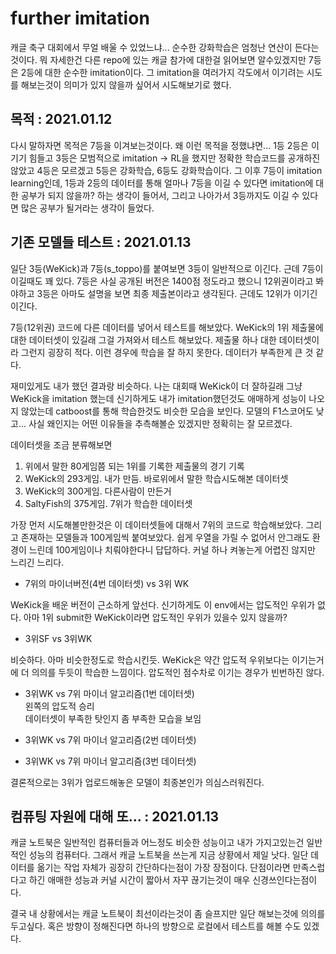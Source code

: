 # further imitation

캐글 축구 대회에서 무얼 배울 수 있었느냐... 순수한 강화학습은 엄청난 연산이 든다는 것이다. 뭐 자세한건 다른 repo에 있는 캐글 참가에 대한걸 읽어보면 알수있겠지만 7등은 2등에 대한 순수한 imitation이다. 그 imitation을 여러가지 각도에서 이기려는 시도를 해보는것이 의미가 있지 않을까 싶어서 시도해보기로 했다.

## 목적 : 2021.01.12

다시 말하자면 목적은 7등을 이겨보는것이다. 왜 이런 목적을 정했냐면... 1등 2등은 이기기 힘들고 3등은 모범적으로 imitation -> RL을 했지만 정확한 학습코드를 공개하진 않았고 4등은 모르겠고 5등은 강화학습, 6등도 강화학습이다. 그 이후 7등이 imitation learning인데, 1등과 2등의 데이터를 통해 얼마나 7등을 이길 수 있다면 imitation에 대한 공부가 되지 않을까? 하는 생각이 들어서, 그리고 나아가서 3등까지도 이길 수 있다면 많은 공부가 될거라는 생각이 들었다.

## 기존 모델들 테스트 : 2021.01.13

일단 3등(WeKick)과 7등(s_toppo)를 붙여보면 3등이 일반적으로 이긴다. 근데 7등이 이길때도 꽤 있다. 7등은 사실 공개된 버전은 1400점 정도라고 했으니 12위권이라고 봐야하고 3등은 아마도 설명을 보면 최종 제출본이라고 생각된다. 근데도 12위가 이기긴 이긴다.

7등(12위권) 코드에 다른 데이터를 넣어서 테스트를 해보았다. WeKick의 1위 제출물에 대한 데이터셋이 있길래 그걸 가져와서 테스트 해보았다. 제출물 하나 대한 데이터셋이라 그런지 굉장히 적다. 이런 경우에 학습을 잘 하지 못한다. 데이터가 부족한게 큰 것 같다.

재미있게도 내가 했던 결과랑 비슷하다. 나는 대회때 WeKick이 더 잘하길래 그냥 WeKick을 imitation 했는데 신기하게도 내가 imitation했던것도 애매하게 성능이 나오지 않았는데 catboost를 통해 학습한것도 비슷한 모습을 보인다. 모델의 F1스코어도 낮고... 사실 왜인지는 어떤 이유들을 추측해볼순 있겠지만 정확히는 잘 모르겠다. 

데이터셋을 조금 분류해보면  
1. 위에서 말한 80게임쯤 되는 1위를 기록한 제출물의 경기 기록
2. WeKick의 293게임. 내가 만듬. 바로위에서 말한 학습시도해본 데이터셋
3. WeKick의 300게임. 다른사람이 만든거
4. SaltyFish의 375게임. 7위가 학습한 데이터셋

가장 먼저 시도해볼만한것은 이 데이터셋들에 대해서 7위의 코드로 학습해보았다. 그리고 존재하는 모델들과 100게임씩 붙여보았다. 쉽게 우열을 가릴 수 없어서 안그래도 환경이 느린데 100게임이나 치뤄야한다니 답답하다. 커널 하나 켜놓는게 어렵진 않지만 느리긴 느리다.

- 7위의 마이너버전(4번 데이터셋) vs 3위 WK  

WeKick을 배운 버전이 근소하게 앞선다. 신기하게도 이 env에서는 압도적인 우위가 없다. 아마 1위 submit한 WeKick이라면 압도적인 우위가 있을수 있지 않을까?

- 3위SF vs 3위WK  

비슷하다. 아마 비슷한정도로 학습시킨듯. WeKick은 약간 압도적 우위보다는 이기는거에 더 의의를 두듯이 학습한 느낌이다. 압도적인 점수차로 이기는 경우가 빈번하진 않다.

- 3위WK vs 7위 마이너 알고리즘(1번 데이터셋)  
왼쪽의 압도적 승리  
데이터셋이 부족한 탓인지 좀 부족한 모습을 보임

- 3위WK vs 7위 마이너 알고리즘(2번 데이터셋)  


- 3위WK vs 7위 마이너 알고리즘(3번 데이터셋)  


결론적으로는 3위가 업로드해놓은 모델이 최종본인가 의심스러워진다.



## 컴퓨팅 자원에 대해 또... : 2021.01.13

캐글 노트북은 일반적인 컴퓨터들과 어느정도 비슷한 성능이고 내가 가지고있는건 일반적인 성능의 컴퓨터다. 그래서 캐글 노트북을 쓰는게 지금 상황에서 제일 낫다. 일단 데이터를 옮기는 작업 자체가 굉장히 간단하다는점이 가장 장점이다. 단점이라면 만족스럽다고 하긴 애매한 성능과 커널 시간이 짧아서 자꾸 끊기는것이 매우 신경쓰인다는점이다. 

결국 내 상황에서는 캐글 노트북이 최선이라는것이 좀 슬프지만 일단 해보는것에 의의를 두고싶다. 혹은 방향이 정해진다면 하나의 방향으로 로컬에서 테스트를 해볼 수도 있겠다.